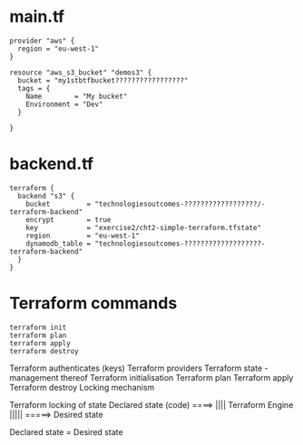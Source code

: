 


# main.tf
```
provider "aws" {
  region = "eu-west-1"
}

resource "aws_s3_bucket" "demos3" {
  bucket = "my1stbtfbucket?????????????????"
  tags = {
    Name        = "My bucket"
    Environment = "Dev"
  }

}
```
# backend.tf
```
terraform {
  backend "s3" {
    bucket         = "technologiesoutcomes-??????????????????/-terraform-backend"
    encrypt        = true
    key            = "exercise2/cht2-simple-terraform.tfstate"
    region         = "eu-west-1"
    dynamodb_table = "technologiesoutcomes-???????????????????-terraform-backend"
  }
}
```
# Terraform commands
```
terraform init
terraform plan
terraform apply
terraform destroy
```


Terraform authenticates (keys)
Terraform providers
Terraform state - management thereof 
Terraform initialisation
Terraform plan
Terraform apply
Terraform destroy
Locking mechanism

Terraform locking of state
Declared state (code) ====> |||| Terraform Engine ||||| =====> Desired state

Declared state = Desired state


